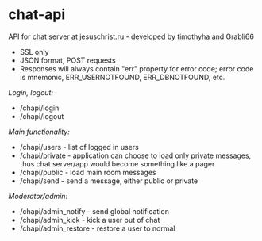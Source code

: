 chat-api
========

API for chat server at jesuschrist.ru - developed by timothyha and Grabli66

- SSL only
- JSON format, POST requests
- Responses will always contain "err" property for error code; error code is mnemonic, ERR_USERNOTFOUND, ERR_DBNOTFOUND, etc.

*Login, logout:*
- /chapi/login
- /chapi/logout

*Main functionality:*
- /chapi/users - list of logged in users
- /chapi/private - application can choose to load only private messages, thus chat server/app would become something like a pager
- /chapi/public - load main room messages
- /chapi/send - send a message, either public or private

*Moderator/admin:*
- /chapi/admin_notify - send global notification
- /chapi/admin_kick - kick a user out of chat
- /chapi/admin_restore - restore a user to normal

